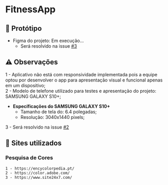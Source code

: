 # FitnessApp
## 📱 Protótipo  
- Figma do projeto: Em execução...
    - Será resolvido na issue [#3](https://github.com/IgorMariano25/FitnessApp/issues/3)

## ⚠️ Observações
1 - Aplicativo não está com responsividade implementada pois a equipe optou por desenvolver o app para apresentação visual e funcional apenas em um dispositivo;\
2 - Modelo de telefone utilizado para testes e apresentação do projeto: SAMSUNG GALAXY S10+;
  - **Específicações do SAMSUNG GALAXY S10+**
    - Tamanho de tela do: 6.4 polegadas;
    - Resolução: 3040x1440 pixels;

3 - Será resolvido na issue [#2](https://github.com/IgorMariano25/FitnessApp/issues/2)

## 🔗 Sites utilizados
### Pesquisa de Cores
    1 - https://encycolorpedia.pt/
    2 - https://color.adobe.com/
    3 - https://www.site24x7.com/

